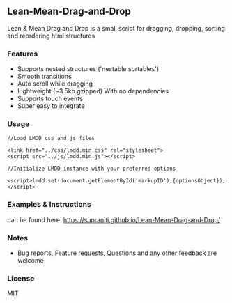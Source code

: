 ## Lean-Mean-Drag-and-Drop

Lean & Mean Drag and Drop is a small script for dragging, dropping, sorting and reordering html structures

### Features

- Supports nested structures ('nestable sortables')
- Smooth transitions
- Auto scroll while dragging
- Lightweight (~3.5kb gzipped) With no dependencies
- Supports touch events
- Super easy to integrate

### Usage

```
//Load LMDD css and js files

<link href="../css/lmdd.min.css" rel="stylesheet">
<script src="../js/lmdd.min.js"></script>

//Initialize LMDD instance with your preferred options

<script>lmdd.set(document.getElementById('markupID'),{optionsObject});</script>
```

### Examples & Instructions

can be found here: https://supraniti.github.io/Lean-Mean-Drag-and-Drop/

### Notes

- Bug reports, Feature requests, Questions and any other feedback are welcome

### License

MIT
